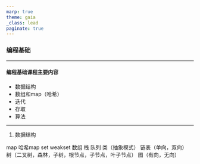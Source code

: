 ```yaml
---
marp: true
theme: gaia
_class: lead
paginate: true
---
```


### 编程基础

---
#### 编程基础课程主要内容
- 数据结构
- 数组和map（哈希）
- 迭代
- 存取
- 算法

---
1. 数据结构

map
哈希map
set
weakset
数组
栈
队列
类（抽象模式）
链表（单向，双向）
树（二叉树，森林，子树，根节点，子节点，叶子节点）
图（有向，无向）